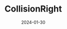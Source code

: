 ---  
layout: startup_page  
title: "CollisionRight"  
id: "collisionright.com"  
permalink: "/collisionrightcollisionright.com01302024/"  
website: "https://collisionright.com/"  
funding_round: "Majority Investment"  
funding_amount: ""  
investors: "Summit Partners"  
about: "CollisionRight is a leading consolidator of automotive collision repair shops in the United States. They operate a network of facilities providing high-quality repairs, leveraging modern technology and maintaining strong relationships with insurance carriers. Their focus is on timely and high-quality repairs for consumers."  
markets: "Automotive Collision Repair, Automotive"  
hq: "Columbus, Ohio, United States"  
founded_year: "2020"  
linkedin: "https://www.linkedin.com/company/collisionright"  
twitter: ""  
instagram: ""  
facebook: "https://www.facebook.com/CollisionRight"  
crunchbase: "https://www.crunchbase.com/organization/collisionright"  
pitchbook: "https://pitchbook.com/profiles/company/458213-05"  

date_display: "30-Jan-2024"  
date: "2024-01-30"

# SEO Optimization  
meta_title: "CollisionRight - Majority Investment"  
meta_description: "CollisionRight, CollisionRight is a leading consolidator of automotive collision repair shops in the United States. They operate a network of facilities providing hig..."  
meta_keywords: "CollisionRight, Automotive Collision Repair, Automotive, Majority Investment funding"  
canonical_url: "https://startup.projectstartups.com/collisionrightcollisionright.com01302024/"  
---